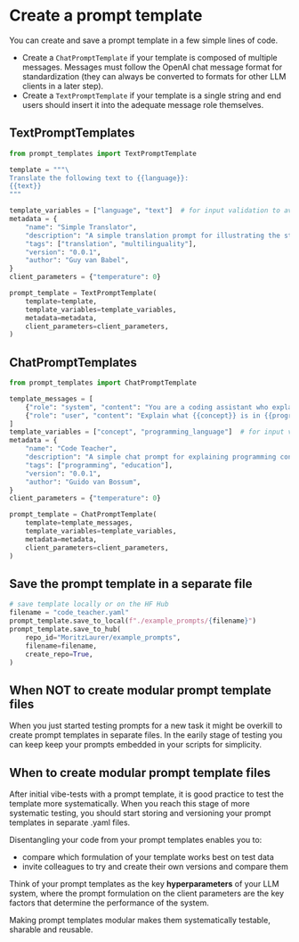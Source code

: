 # Create a prompt template

You can create and save a prompt template in a few simple lines of code. 

- Create a `ChatPromptTemplate` if your template is composed of multiple messages. Messages must follow the  OpenAI chat message format for standardization (they can always be converted to formats for other LLM clients in a later step). 
- Create a `TextPromptTemplate` if your template is a single string and end users should insert it into the adequate message role themselves.

## TextPromptTemplates

```python
from prompt_templates import TextPromptTemplate

template = """\
Translate the following text to {{language}}:
{{text}}
"""

template_variables = ["language", "text"]  # for input validation to avoid hidden errors
metadata = {
    "name": "Simple Translator",
    "description": "A simple translation prompt for illustrating the standard prompt YAML format",
    "tags": ["translation", "multilinguality"],
    "version": "0.0.1",
    "author": "Guy van Babel",
}
client_parameters = {"temperature": 0}

prompt_template = TextPromptTemplate(
    template=template,
    template_variables=template_variables,
    metadata=metadata,
    client_parameters=client_parameters,
)
```


## ChatPromptTemplates

```python
from prompt_templates import ChatPromptTemplate

template_messages = [
    {"role": "system", "content": "You are a coding assistant who explains concepts clearly and provides short examples."},
    {"role": "user", "content": "Explain what {{concept}} is in {{programming_language}}."},
]
template_variables = ["concept", "programming_language"]  # for input validation to avoid hidden errors
metadata = {
    "name": "Code Teacher",
    "description": "A simple chat prompt for explaining programming concepts with examples",
    "tags": ["programming", "education"],
    "version": "0.0.1",
    "author": "Guido van Bossum",
}
client_parameters = {"temperature": 0}

prompt_template = ChatPromptTemplate(
    template=template_messages,
    template_variables=template_variables,
    metadata=metadata,
    client_parameters=client_parameters,
)
```

## Save the prompt template in a separate file

```python
# save template locally or on the HF Hub
filename = "code_teacher.yaml"
prompt_template.save_to_local(f"./example_prompts/{filename}")
prompt_template.save_to_hub(
    repo_id="MoritzLaurer/example_prompts", 
    filename=filename, 
    create_repo=True,
)
```


## When NOT to create modular prompt template files

When you just started testing prompts for a new task it might be overkill to create prompt templates in separate files. In the earily stage of testing you can keep keep your prompts embedded in your scripts for simplicity. 


## When to create modular prompt template files

After initial vibe-tests with a prompt template, it is good practice to test the template more systematically. When you reach this stage of more systematic testing, you should start storing and versioning your prompt templates in separate .yaml files.

Disentangling your code from your prompt templates enables you to:

- compare which formulation of your template works best on test data
- invite colleagues to try and create their own versions and compare them

Think of your prompt templates as the key **hyperparameters** of your LLM system, where the prompt formulation on the client parameters are the key factors that determine the performance of the system. 

Making prompt templates modular makes them systematically testable, sharable and reusable. 





